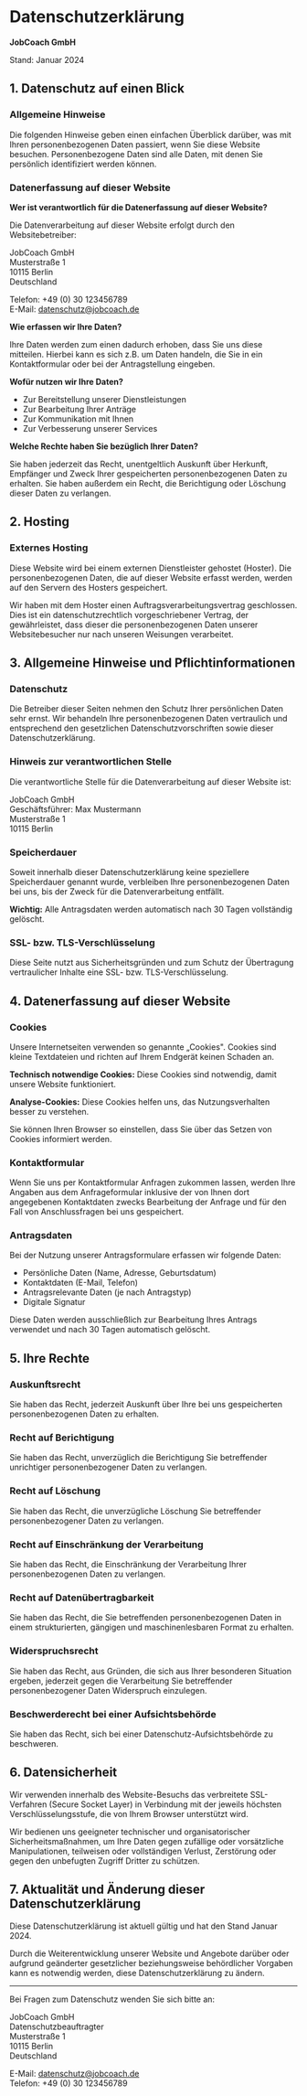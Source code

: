 # Datenschutzerklärung

**JobCoach GmbH**

Stand: Januar 2024

## 1. Datenschutz auf einen Blick

### Allgemeine Hinweise

Die folgenden Hinweise geben einen einfachen Überblick darüber, was mit Ihren personenbezogenen Daten passiert, wenn Sie diese Website besuchen. Personenbezogene Daten sind alle Daten, mit denen Sie persönlich identifiziert werden können.

### Datenerfassung auf dieser Website

**Wer ist verantwortlich für die Datenerfassung auf dieser Website?**

Die Datenverarbeitung auf dieser Website erfolgt durch den Websitebetreiber:

JobCoach GmbH  
Musterstraße 1  
10115 Berlin  
Deutschland

Telefon: +49 (0) 30 123456789  
E-Mail: datenschutz@jobcoach.de

**Wie erfassen wir Ihre Daten?**

Ihre Daten werden zum einen dadurch erhoben, dass Sie uns diese mitteilen. Hierbei kann es sich z.B. um Daten handeln, die Sie in ein Kontaktformular oder bei der Antragstellung eingeben.

**Wofür nutzen wir Ihre Daten?**

- Zur Bereitstellung unserer Dienstleistungen
- Zur Bearbeitung Ihrer Anträge
- Zur Kommunikation mit Ihnen
- Zur Verbesserung unserer Services

**Welche Rechte haben Sie bezüglich Ihrer Daten?**

Sie haben jederzeit das Recht, unentgeltlich Auskunft über Herkunft, Empfänger und Zweck Ihrer gespeicherten personenbezogenen Daten zu erhalten. Sie haben außerdem ein Recht, die Berichtigung oder Löschung dieser Daten zu verlangen.

## 2. Hosting

### Externes Hosting

Diese Website wird bei einem externen Dienstleister gehostet (Hoster). Die personenbezogenen Daten, die auf dieser Website erfasst werden, werden auf den Servern des Hosters gespeichert.

Wir haben mit dem Hoster einen Auftragsverarbeitungsvertrag geschlossen. Dies ist ein datenschutzrechtlich vorgeschriebener Vertrag, der gewährleistet, dass dieser die personenbezogenen Daten unserer Websitebesucher nur nach unseren Weisungen verarbeitet.

## 3. Allgemeine Hinweise und Pflichtinformationen

### Datenschutz

Die Betreiber dieser Seiten nehmen den Schutz Ihrer persönlichen Daten sehr ernst. Wir behandeln Ihre personenbezogenen Daten vertraulich und entsprechend den gesetzlichen Datenschutzvorschriften sowie dieser Datenschutzerklärung.

### Hinweis zur verantwortlichen Stelle

Die verantwortliche Stelle für die Datenverarbeitung auf dieser Website ist:

JobCoach GmbH  
Geschäftsführer: Max Mustermann  
Musterstraße 1  
10115 Berlin

### Speicherdauer

Soweit innerhalb dieser Datenschutzerklärung keine speziellere Speicherdauer genannt wurde, verbleiben Ihre personenbezogenen Daten bei uns, bis der Zweck für die Datenverarbeitung entfällt. 

**Wichtig:** Alle Antragsdaten werden automatisch nach 30 Tagen vollständig gelöscht.

### SSL- bzw. TLS-Verschlüsselung

Diese Seite nutzt aus Sicherheitsgründen und zum Schutz der Übertragung vertraulicher Inhalte eine SSL- bzw. TLS-Verschlüsselung.

## 4. Datenerfassung auf dieser Website

### Cookies

Unsere Internetseiten verwenden so genannte „Cookies". Cookies sind kleine Textdateien und richten auf Ihrem Endgerät keinen Schaden an.

**Technisch notwendige Cookies:** Diese Cookies sind notwendig, damit unsere Website funktioniert.

**Analyse-Cookies:** Diese Cookies helfen uns, das Nutzungsverhalten besser zu verstehen.

Sie können Ihren Browser so einstellen, dass Sie über das Setzen von Cookies informiert werden.

### Kontaktformular

Wenn Sie uns per Kontaktformular Anfragen zukommen lassen, werden Ihre Angaben aus dem Anfrageformular inklusive der von Ihnen dort angegebenen Kontaktdaten zwecks Bearbeitung der Anfrage und für den Fall von Anschlussfragen bei uns gespeichert.

### Antragsdaten

Bei der Nutzung unserer Antragsformulare erfassen wir folgende Daten:
- Persönliche Daten (Name, Adresse, Geburtsdatum)
- Kontaktdaten (E-Mail, Telefon)
- Antragsrelevante Daten (je nach Antragstyp)
- Digitale Signatur

Diese Daten werden ausschließlich zur Bearbeitung Ihres Antrags verwendet und nach 30 Tagen automatisch gelöscht.

## 5. Ihre Rechte

### Auskunftsrecht

Sie haben das Recht, jederzeit Auskunft über Ihre bei uns gespeicherten personenbezogenen Daten zu erhalten.

### Recht auf Berichtigung

Sie haben das Recht, unverzüglich die Berichtigung Sie betreffender unrichtiger personenbezogener Daten zu verlangen.

### Recht auf Löschung

Sie haben das Recht, die unverzügliche Löschung Sie betreffender personenbezogener Daten zu verlangen.

### Recht auf Einschränkung der Verarbeitung

Sie haben das Recht, die Einschränkung der Verarbeitung Ihrer personenbezogenen Daten zu verlangen.

### Recht auf Datenübertragbarkeit

Sie haben das Recht, die Sie betreffenden personenbezogenen Daten in einem strukturierten, gängigen und maschinenlesbaren Format zu erhalten.

### Widerspruchsrecht

Sie haben das Recht, aus Gründen, die sich aus Ihrer besonderen Situation ergeben, jederzeit gegen die Verarbeitung Sie betreffender personenbezogener Daten Widerspruch einzulegen.

### Beschwerderecht bei einer Aufsichtsbehörde

Sie haben das Recht, sich bei einer Datenschutz-Aufsichtsbehörde zu beschweren.

## 6. Datensicherheit

Wir verwenden innerhalb des Website-Besuchs das verbreitete SSL-Verfahren (Secure Socket Layer) in Verbindung mit der jeweils höchsten Verschlüsselungsstufe, die von Ihrem Browser unterstützt wird.

Wir bedienen uns geeigneter technischer und organisatorischer Sicherheitsmaßnahmen, um Ihre Daten gegen zufällige oder vorsätzliche Manipulationen, teilweisen oder vollständigen Verlust, Zerstörung oder gegen den unbefugten Zugriff Dritter zu schützen.

## 7. Aktualität und Änderung dieser Datenschutzerklärung

Diese Datenschutzerklärung ist aktuell gültig und hat den Stand Januar 2024.

Durch die Weiterentwicklung unserer Website und Angebote darüber oder aufgrund geänderter gesetzlicher beziehungsweise behördlicher Vorgaben kann es notwendig werden, diese Datenschutzerklärung zu ändern.

---

Bei Fragen zum Datenschutz wenden Sie sich bitte an:

JobCoach GmbH  
Datenschutzbeauftragter  
Musterstraße 1  
10115 Berlin  
Deutschland

E-Mail: datenschutz@jobcoach.de  
Telefon: +49 (0) 30 123456789